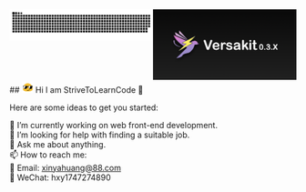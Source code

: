 <div style="display:flex;">
<picture style="flex:1;">
  <source media="(prefers-color-scheme: dark)" srcset="https://raw.githubusercontent.com/platane/platane/output/github-contribution-grid-snake-dark.svg">
  <source media="(prefers-color-scheme: light)" srcset="https://raw.githubusercontent.com/platane/platane/output/github-contribution-grid-snake.svg">
  <img alt="github contribution grid snake animation" src="https://raw.githubusercontent.com/platane/platane/output/github-contribution-grid-snake.svg">
</picture>
<div style="flex:1;">
  <img src="./assets/Versakit.jpg" alt="Versakit.">
</div>
</div>
## <img src="./assets/cool.gif" alt="Profile Image" style="width:20px;height:20px"> Hi I am StriveToLearnCode 👋

Here are some ideas to get you started:

🔭 I’m currently working on web front-end development.  
🤔 I’m looking for help with finding a suitable job.  
💬 Ask me about anything.  
📫 How to reach me:  
📧 Email: xinyahuang@88.com  
📱 WeChat: hxy1747274890

<!--
**StriveToLearnCode/StriveToLearnCode** is a ✨ _special_ ✨ repository because its `README.md` (this file) appears on your GitHub profile.

Here are some ideas to get you started:

- 🔭 I’m currently working on ...
- 🌱 I’m currently learning ...
- 👯 I’m looking to collaborate on ...
- 🤔 I’m looking for help with ...
- 💬 Ask me about ...
- 📫 How to reach me: ...
- 😄 Pronouns: ...
- ⚡ Fun fact: ...
-->
